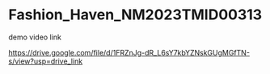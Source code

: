 # Fashion_Haven_NM2023TMID00313

demo video link

https://drive.google.com/file/d/1FRZnJg-dR_L6sY7kbYZNskGUgMGfTN-s/view?usp=drive_link
